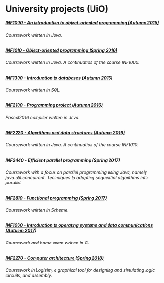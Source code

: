 # University projects (UiO)

##### [INF1000 - An introduction to object-oriented programming (Autumn 2015)](https://github.com/goudbes/UiO/tree/master/INF1000)
###### Coursework written in Java.

##### [INF1010 - Object-oriented programming (Spring 2016)](https://github.com/goudbes/UiO/tree/master/INF1010)
###### Coursework written in Java. A continuation of the course INF1000. 

##### [INF1300 - Introduction to databases (Autumn 2016)](https://github.com/goudbes/UiO/tree/master/INF1300)
###### Coursework written in SQL.

##### [INF2100 - Programming project (Autumn 2016)](https://github.com/goudbes/UiO/tree/master/INF2100)
###### Pascal2016 compiler written in Java.

##### [INF2220 - Algorithms and data structures (Autumn 2016)](https://github.com/goudbes/UiO/tree/master/INF2220)
###### Coursework written in Java. A continuation of the course INF1010.

##### [INF2440 - Efficient parallel programming (Spring 2017)](https://github.com/goudbes/UiO/tree/master/INF2440)
###### Coursework with a focus on parallel programming using Java, namely java.util.concurrent. Techniques to adapting sequential algorithms into parallel. 

##### [INF2810 - Functional programming (Spring 2017)](https://github.com/goudbes/UiO/tree/master/INF2810)
###### Coursework written in Scheme.

##### [INF1060 - Introduction to operating systems and data communications (Autumn 2017)](https://github.com/goudbes/UiO/tree/master/INF1060)
###### Coursework and home exam written in C.

##### [INF2270 - Computer architecture (Spring 2018)](https://github.com/goudbes/UiO/tree/master/INF2270)
###### Coursework in Logisim, a graphical tool for designing and simulating logic circuits, and assembly.